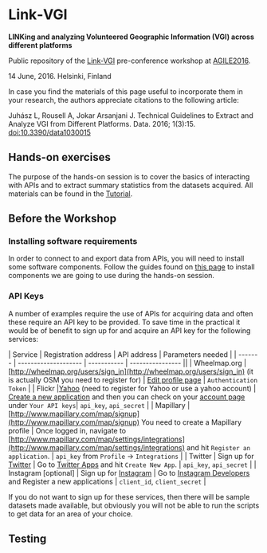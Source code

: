 # Link‐VGI
**LINKing and analyzing Volunteered Geographic Information (VGI) across different platforms**

Public repository of the [Link-VGI](http://www.geog.uni-heidelberg.de/gis/link_vgi.html) pre-conference workshop at [AGILE2016](https://agile-online.org/index.php/conference/conference-2016).

14 June, 2016. Helsinki, Finland

In case you find the materials of this page useful to incorporate them in your research, the authors appreciate citations to the following article:

Juhász L, Rousell A, Jokar Arsanjani J. Technical Guidelines to Extract and Analyze VGI from Different Platforms. Data. 2016; 1(3):15. [doi:10.3390/data1030015](http://dx.doi.org/doi:10.3390/data1030015)


## Hands-on exercises

The purpose of the hands-on session is to cover the basics of interacting with APIs and to extract summary statistics from the datasets acquired.
All materials can be found in the [Tutorial](workshop/tutorial.md).

## Before the Workshop

### Installing software requirements

In order to connect to and export data from APIs, you will need to install some software components. Follow the guides found on [this page](requirements.md) to install components we are going to use during the hands-on session.

### API Keys

A number of examples require the use of APIs for acquiring data and often these require an API key to be provided. To save time in the practical it would be of benefit to sign up for and acquire an API key for the following services:

| Service | Registration address | API address | Parameters needed |
| ------- | -------------------- | ----------- |  ---------------- ||
| Wheelmap.org | [http://wheelmap.org/users/sign_in](http://wheelmap.org/users/sign_in) (it is actually OSM you need to register for) | [Edit profile page](http://wheelmap.org/profile/edit) | `Authentication Token` |
| Flickr |[Yahoo](https://login.yahoo.com/account/create?.src=flickrsignup&.scrumb=0&new=1&.pd=c%3DJvVF95K62e6PzdPu7MBv2V8-&.intl=de&.done=https%3A%2F%2Flogin.yahoo.com%2Fconfig%2Fvalidate%3F.src%3Dflickrsignin%26.pc%3D8190%26.scrumb%3D0%26.pd%3Dc%253DJvVF95K62e6PzdPu7MBv2V8-%26.intl%3Dde%26.done%3Dhttps%3A%2F%2Fwww.flickr.com%2Fsignin%2Fyahoo%2F&specId=yidReg&altreg=0) (need to register for Yahoo or use a yahoo account) | [Create a new application](https://www.flickr.com/services/apps/create/) and then you can check on your [account page](https://www.flickr.com/account/sharing/) under `Your API keys`| `api_key`, `api_secret` |
| Mapillary | [http://www.mapillary.com/map/signup](http://www.mapillary.com/map/signup) You need to create a Mapillary profile | Once logged in, navigate to [http://www.mapillary.com/map/settings/integrations](http://www.mapillary.com/map/settings/integrations) and hit `Register an application`. | `api_key` from `Profile` -> `Integrations` |
| Twitter | Sign up for [Twitter](https://twitter.com/signup?lang=en) | Go to [Twitter Apps](https://apps.twitter.com/) and hit `Create New App`. | `api_key`, `api_secret` | 
| Instagram [optional] | Sign up for [Instagram](http://instagram.com) | Go to [Instagram Developers](https://www.instagram.com/developer/) and Register a new applications | `client_id`, `client_secret` |

If you do not want to sign up for these services, then there will be sample datasets made available, but obviously you will not be able to run the scripts to get data for an area of your choice.

## Testing



